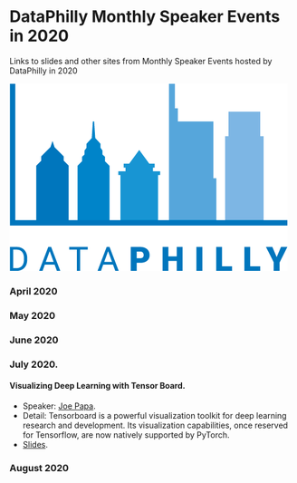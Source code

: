 # DataPhilly Monthly Speaker Events in 2020
Links to slides and other sites from Monthly Speaker Events hosted by DataPhilly in 2020

<img src="DataPhillyLogo_Final-01.png?raw=true"/>

### April 2020

### May 2020

### June 2020

### July 2020. 
   #### Visualizing Deep Learning with Tensor Board. 
   - Speaker: [Joe Papa](https://www.linkedin.com/in/mrjoepapa/).  
   - Detail: Tensorboard is a powerful visualization toolkit for deep learning research and development. Its visualization capabilities, once reserved for Tensorflow, are now natively supported by PyTorch.  
   - [Slides](/pdf/July2020_JoePapa_TensorboardWithPyTorch.pdf).  

### August 2020


